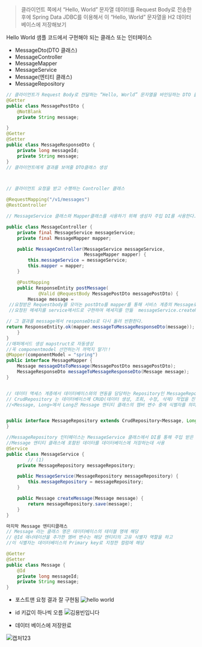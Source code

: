  > 클라이언트 쪽에서 “Hello, World” 문자열 데이터를 Request Body로 전송한 후에 Spring Data JDBC를 이용해서 이 “Hello, World” 문자열을 H2 데이터베이스에 저장해보기

Hello World 샘플 코드에서 구현해야 되는 클래스 또는 인터페이스

- MessageDto(DTO 클래스)
- MessageController
- MessageMapper
- MessageService
- Message(엔티티 클래스)
- MessageRepository
```java
// 클라이언트가 Request Body로 전달하는 “Hello, World” 문자열을 바인딩하는 DTO 클래스
@Getter
public class MessagePostDto {
    @NotBlank
    private String message;

}
@Getter
@Setter
public class MessageResponseDto {
    private long messageId;
    private String message;
}
// 클라이언트에게 결과를 보여줄 DTO클래스 생성



// 클라이언트 요청을 받고 수행하는 Controller 클래스

@RequestMapping("/v1/messages")
@RestController

// MessageService 클래스와 Mapper클래스를 사용하기 위해 생성자 주입 DI를 사용한다.

public class MessageController {
    private final MessageService messageService;
    private final MessageMapper mapper;

    public MessageController(MessageService messageService,
                             MessageMapper mapper) {
        this.messageService = messageService;
        this.mapper = mapper;
    }

    @PostMapping
    public ResponseEntity postMessage(
            @Valid @RequestBody MessagePostDto messagePostDto) {
        Message message =
 //요청받은 Requestbody를 모아논 postDto를 mapper를 통해 서비스 계층의 Message로 올림 
 //요청된 메세지를 service메서드로 구현하여 메세지를 만듦  messageService.createMessage(mapper.messageDtoToMessage(messagePostDto));

// 그 결과를 message에서 responseDto로 다시 돌려 반환한다.
return ResponseEntity.ok(mapper.messageToMessageResponseDto(message));
    }
}
//매퍼메서드 생성 mapstruct로 자동생성 
//꼭 componentmodel 선언하는거 까먹지 말기!!
@Mapper(componentModel = "spring")
public interface MessageMapper {
    Message messageDtoToMessage(MessagePostDto messagePostDto);
    MessageResponseDto messageToMessageResponseDto(Message message);
}


// 데이터 액세스 계층에서 데이터베이스와의 연동을 담당하는 Repository인 MessageRepository 인터페이스
// CrudRepository 는 데이터베이스에 CRUD(데이터 생성, 조회, 수정, 삭제) 작업을 진행하기 위해 Spring에서 지원해주는 인터페이스
//<Message, Long>에서 Long은 Message 엔티티 클래스의 멤버 변수 중에 식별자를 의미하는 @Id 라는 애너테이션이 붙어있는 멤버 변수의 데이터 타입


public interface MessageRepository extends CrudRepository<Message, Long> {
}

//MessageRepository 인터페이스는 MessageService 클래스에서 DI를 통해 주입 받은 후, 
//Message 엔티티 클래스에 포함된 데이터를 데이터베이스에 저장하는데 사용
@Service
public class MessageService {
		// (1)
    private MessageRepository messageRepository;

    public MessageService(MessageRepository messageRepository) {
        this.messageRepository = messageRepository;
    }

    public Message createMessage(Message message) {
        return messageRepository.save(message);  
    }
}

마지막 Message 엔티티클래스 
// Message 라는 클래스 명은 데이터베이스의 테이블 명에 해당
// @Id 애너테이션을 추가한 멤버 변수는 해당 엔티티의 고유 식별자 역할을 하고
//이 식별자는 데이터베이스의 Primary key로 지정한 컬럼에 해당

@Getter
@Setter
public class Message {  
    @Id    
    private long messageId;
    private String message;
}
```
- 포스트맨 요청 결과 잘 구현됨
![hello world](https://user-images.githubusercontent.com/99226598/180449102-b46de609-a1c7-4436-91bd-e27a4077a608.PNG)


- id 키값이 하나씩 오름
![김용빈입니다](https://user-images.githubusercontent.com/99226598/180449195-0d6b0814-0bdb-453d-afa5-6f71c1564ee3.PNG)

- 데이터 베이스에 저장완료

![캡처123](https://user-images.githubusercontent.com/99226598/180449262-f6e921c8-c50b-4b1f-8bbc-ecb79e850974.PNG)



